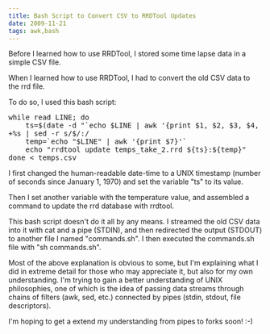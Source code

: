 ```yaml
---
title: Bash Script to Convert CSV to RRDTool Updates
date: 2009-11-21
tags: awk,bash
---
```

Before I learned how to use RRDTool, I stored some time lapse data in a simple CSV file.

When I learned how to use RRDTool, I had to convert the old CSV data to the rrd file.

To do so, I used this bash script:

<pre class="sh_sh">
while read LINE; do
    ts=$(date -d "`echo $LINE | awk '{print $1, $2, $3, $4, $5, $6 }' | sed s/,//`" +%s)
+%s | sed -r s/$/:/
    temp=`echo "$LINE" | awk '{print $7}'`
    echo "rrdtool update temps_take_2.rrd ${ts}:${temp}"
done < temps.csv
</pre>

I first changed the human-readable date-time to a UNIX timestamp (number of seconds since January 1, 1970) and set the variable "ts" to its value.

Then I set another variable with the temperature value, and assembled a command to update the rrd database with rrdtool.

This bash script doesn't do it all by any means. I streamed the old CSV data into it with cat and a pipe (STDIN), and then redirected the output (STDOUT) to another file I named "commands.sh". I then executed the commands.sh file with "sh commands.sh".

Most of the above explanation is obvious to some, but I'm explaining what I did in extreme detail for those who may appreciate it, but also for my own understanding. I'm trying to gain a better understanding of UNIX philosophies, one of which is the idea of passing data streams through chains of filters (awk, sed, etc.) connected by pipes (stdin, stdout, file descriptors).

I'm hoping to get a extend my understanding from pipes to forks soon! :-)

